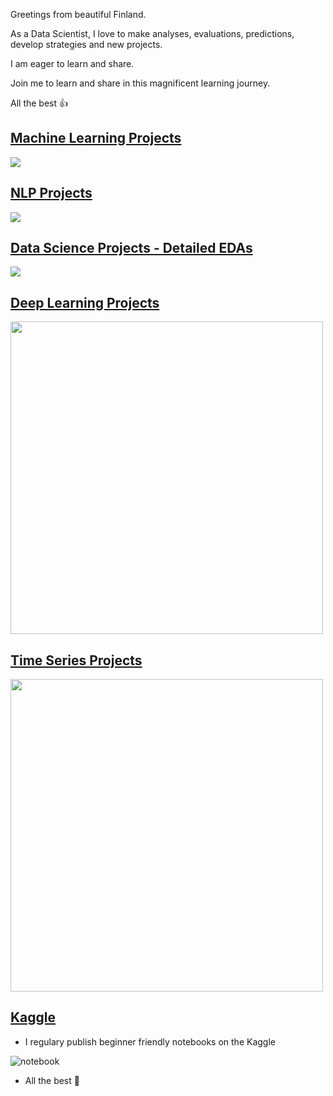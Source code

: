    Greetings from beautiful Finland.

   As a Data Scientist, I love to make analyses, evaluations, predictions, develop strategies and new projects.

   I am eager to learn and share.

   Join me to learn and share in this magnificent learning journey.

   All the best 👍




 ## [Machine Learning Projects](https://github.com/kb1907/Machine_Learning_Projects/blob/main/README.md)


![](https://miro.medium.com/max/600/0*QYxNNYh6W9jO1b_-.png)

## [NLP Projects](https://github.com/kb1907/NLP_Projects)
![](https://canopylab.com/wp-content/uploads/2019/11/shutterstock_1455391502-2.jpg)


## [Data Science Projects - Detailed EDAs](https://github.com/kb1907/Data_Science_Projects)
![](https://assets-global.website-files.com/5deb974b5176872b2c106aba/5e3c3add630a1585791ff8a9_4dda7c5dc3564bce88dfa5114c53a774.png)


## [Deep Learning Projects](https://github.com/kb1907/Deep_Learning_Projects)

<img src="https://miro.medium.com/max/1000/1*yrgbW7GvOcp94f-5HZcmyQ.jpeg" width="500" height="500">


## [Time Series Projects](https://github.com/kb1907/Time_Series_Projects)

<img src="https://www.vskills.in/certification/blog/wp-content/uploads/2014/11/Forecasting.jpg" width="500" height="500">


## [Kaggle](https://www.kaggle.com/kaanboke) 
- I regulary publish beginner friendly notebooks on the Kaggle

![notebook](https://road-to-kaggle-grandmaster.vercel.app/api/badges/kaanboke/notebook/light)

- All the best 🤘

<!---
kb1907/kb1907 is a ✨ special ✨ repository because its `README.md` (this file) appears on your GitHub profile.
You can click the Preview link to take a look at your changes.
--->
